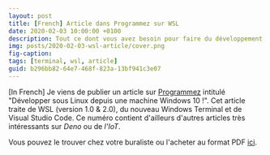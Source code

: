 ```yaml
---
layout: post
title: [French] Article dans Programmez sur WSL
date: 2020-02-03 10:00:00 +0100
description: Tout ce dont vous avez besoin pour faire du développement Linux sous Windows
img: posts/2020-02-03-wsl-article/cover.png
fig-caption: 
tags: [terminal, wsl, article]
guid: b296bb82-64e7-468f-823a-13bf941c3e07
---
```

[In French] Je viens de publier un article sur [Programmez](https://www.programmez.com/) intitulé "Développer
sous Linux depuis une machine Windows 10 !". Cet article traite de WSL (version 1.0 & 2.0), du nouveau Windows Terminal et de Visual Studio Code. Ce numéro contient d'ailleurs d'autres articles très intéressants sur *Deno* ou de *l'IoT*.

Vous pouvez le trouver chez votre buraliste ou l'acheter au format PDF [ici](https://www.programmez.com/magazine/programmez-237-pdf).